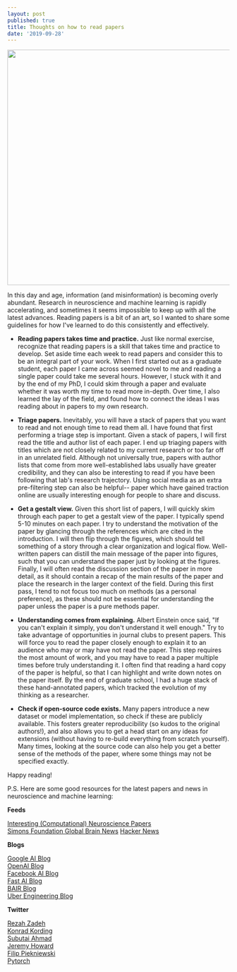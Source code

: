```yaml
---
layout: post
published: true
title: Thoughts on how to read papers
date: '2019-09-28'
---
```

<p align="center">
  <img width="616" height="533" src="http://brianhhu.github.io/img/read_papers.png"><br />
</p>

In this day and age, information (and misinformation) is becoming overly abundant. Research in neuroscience and machine learning
is rapidly accelerating, and sometimes it seems impossible to keep up with all the latest advances. Reading papers is a bit of an art, so I wanted to share some guidelines for how I've learned to do this consistently and effectively.

<!--break-->

* **Reading papers takes time and practice.** Just like normal exercise, recognize that reading papers is a skill that takes time and practice to develop. Set aside time each week to read papers and consider this to be an integral part of your work. When I first started out as a graduate student, each paper I came across seemed novel to me and reading a single paper could take me several hours. However, I stuck with it and by the end of my PhD, I could skim through a paper and evaluate whether it was worth my time to read more in-depth. Over time, I also learned the lay of the field, and found how to connect the ideas I was reading about in papers to my own research.

* **Triage papers.** Inevitably, you will have a stack of papers that you want to read and not enough time to read them all. I have found that first performing a triage step is important. Given a stack of papers, I will first read the title and author list of each paper. I end up triaging papers with titles which are not closely related to my current research or too far off in an unrelated field. Although not universally true, papers with author lists that come from more well-established labs usually have greater credibility, and they can also be interesting to read if you have been following that lab's research trajectory. Using social media as an extra pre-filtering step can also be helpful-- paper which have gained traction online are usually interesting enough for people to share and discuss.

* **Get a gestalt view.** Given this short list of papers, I will quickly skim through each paper to get a gestalt view of the paper.
I typically spend 5-10 minutes on each paper. I try to understand the motivation of the paper by glancing through the references which are cited in the introduction. I will then flip through the figures, which should tell something of a story through a clear organization and logical flow. Well-written papers can distill the main message of the paper into figures, such that you can understand the paper just by looking at the figures. Finally, I will often read the discussion section of the paper in more detail, as it should contain a recap of the main results of the paper and place the research in the larger context of the field. During this first pass, I tend to not focus too much on methods (as a personal preference), as these should not be essential for understanding the paper unless the paper is a pure methods paper.

* **Understanding comes from explaining.** Albert Einstein once said, "If you can't explain it simply, you don't understand it well enough." Try to take advantage of opportunities in journal clubs to present papers. This will force you to read the paper closely enough to explain it to an audience who may or may have not read the paper. This step requires the most amount of work, and you may have to read a paper multiple times before truly understanding it. I often find that reading a hard copy of the paper is helpful, so that I can highlight and write down notes on the paper itself. By the end of graduate school, I had a huge stack of these hand-annotated papers, which tracked the evolution of my thinking as a researcher.

* **Check if open-source code exists.** Many papers introduce a new dataset or model implementation, so check if these are publicly available. This fosters greater reproducibility (so kudos to the original authors!), and also allows you to get a head start on any ideas for extensions (without having to re-build everything from scratch yourself). Many times, looking at the source code can also help you get a better sense of the methods of the paper, where some things may not be specified exactly.

Happy reading!

P.S. Here are some good resources for the latest papers and news in neuroscience and machine learning:

**Feeds**

[Interesting (Computational) Neuroscience Papers](https://compneuropapers.tumblr.com/) \
[Simons Foundation Global Brain News](https://www.simonsfoundation.org/collaborations/global-brain/news)
[Hacker News](https://news.ycombinator.com/)

**Blogs**

[Google AI Blog](https://ai.googleblog.com/) \
[OpenAI Blog](https://openai.com/blog/) \
[Facebook AI Blog](https://ai.facebook.com/blog/) \
[Fast AI Blog](https://www.fast.ai/) \
[BAIR Blog](https://bair.berkeley.edu/blog/) \
[Uber Engineering Blog](https://eng.uber.com/)

**Twitter**

[Rezah Zadeh](https://twitter.com/Reza_Zadeh) \
[Konrad Kording](https://twitter.com/KordingLab) \
[Subutai Ahmad](https://twitter.com/subutaiahmad) \
[Jeremy Howard](https://twitter.com/jeremyphoward) \
[Filip Piekniewski](https://twitter.com/filippie509) \
[Pytorch](https://twitter.com/PyTorch)
